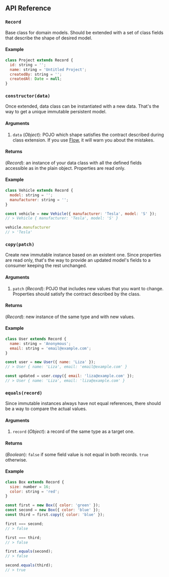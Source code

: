 ## API Reference

### `Record`

Base class for domain models. Should be extended with a set of class fields that describe the shape of desired model.

#### Example

```javascript
class Project extends Record {
  id: string = '';
  name: string = 'Untitled Project';
  createdBy: string = '';
  createdAt: Date = null;
}
```

### `constructor(data)`

Once extended, data class can be instantiated with a new data. That's the way to get a unique immutable persistent model.

#### Arguments

 1. `data` (_Object_): POJO which shape satisfies the contract described during class extension. If you use [Flow](https://flow.org), it will warn you about the mistakes.

#### Returns

(_Record_): an instance of your data class with all the defined fields accessible as in the plain object. Properties are read only.

#### Example

```javascript
class Vehicle extends Record {
  model: string = '';
  manufacturer: string = '';
}

const vehicle = new Vehicle({ manufacturer: 'Tesla', model: 'S' });
// > Vehicle { manufacturer: 'Tesla', model: 'S' }

vehicle.manufacturer
// > 'Tesla'
```

### `copy(patch)`

Create new immutable instance based on an existent one. Since properties are read only, that's the way to provide an updated model's fields to a consumer keeping the rest unchanged.

#### Arguments

 1. `patch` (_Record_): POJO that includes new values that you want to change. Properties should satisfy the contract described by the class.

#### Returns

(_Record_): new instance of the same type and with new values.

#### Example

```javascript
class User extends Record {
  name: string = 'Anonymous';
  email: string = 'email@example.com';
}

const user = new User({ name: 'Liza' });
// > User { name: 'Liza', email: 'email@example.com' }

const updated = user.copy({ email: 'liza@example.com' });
// > User { name: 'Liza', email: 'liza@example.com' }
```

### `equals(record)`

Since immutable instances always have not equal references, there should be a way to compare the actual values.

#### Arguments

 1. `record` (_Object_): a record of the same type as a target one.

#### Returns

(_Boolean_): `false` if some field value is not equal in both records. `true` otherwise.

#### Example

```javascript
class Box extends Record {
  size: number = 16;
  color: string = 'red';
}

const first = new Box({ color: 'green' });
const second = new Box({ color: 'blue' });
const third = first.copy({ color: 'blue' });

first === second;
// > false

first === third;
// > false

first.equals(second);
// > false

second.equals(third);
// > true
```
